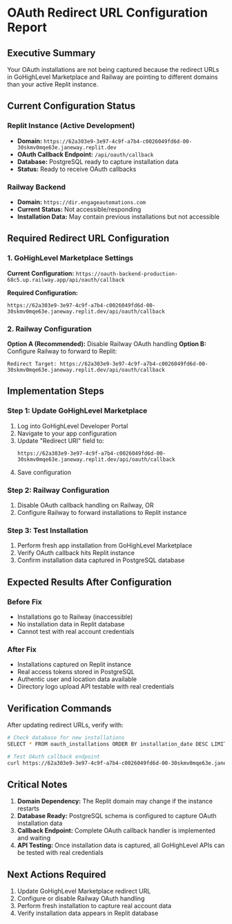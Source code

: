 # OAuth Redirect URL Configuration Report

## Executive Summary
Your OAuth installations are not being captured because the redirect URLs in GoHighLevel Marketplace and Railway are pointing to different domains than your active Replit instance.

## Current Configuration Status

### Replit Instance (Active Development)
- **Domain:** `https://62a303e9-3e97-4c9f-a7b4-c0026049fd6d-00-30skmv0mqe63e.janeway.replit.dev`
- **OAuth Callback Endpoint:** `/api/oauth/callback`
- **Database:** PostgreSQL ready to capture installation data
- **Status:** Ready to receive OAuth callbacks

### Railway Backend
- **Domain:** `https://dir.engageautomations.com`
- **Current Status:** Not accessible/responding
- **Installation Data:** May contain previous installations but not accessible

## Required Redirect URL Configuration

### 1. GoHighLevel Marketplace Settings
**Current Configuration:** `https://oauth-backend-production-68c5.up.railway.app/api/oauth/callback`

**Required Configuration:**
```
https://62a303e9-3e97-4c9f-a7b4-c0026049fd6d-00-30skmv0mqe63e.janeway.replit.dev/api/oauth/callback
```

### 2. Railway Configuration
**Option A (Recommended):** Disable Railway OAuth handling
**Option B:** Configure Railway to forward to Replit:
```
Redirect Target: https://62a303e9-3e97-4c9f-a7b4-c0026049fd6d-00-30skmv0mqe63e.janeway.replit.dev/api/oauth/callback
```

## Implementation Steps

### Step 1: Update GoHighLevel Marketplace
1. Log into GoHighLevel Developer Portal
2. Navigate to your app configuration
3. Update "Redirect URI" field to:
   ```
   https://62a303e9-3e97-4c9f-a7b4-c0026049fd6d-00-30skmv0mqe63e.janeway.replit.dev/api/oauth/callback
   ```
4. Save configuration

### Step 2: Railway Configuration
1. Disable OAuth callback handling on Railway, OR
2. Configure Railway to forward installations to Replit instance

### Step 3: Test Installation
1. Perform fresh app installation from GoHighLevel Marketplace
2. Verify OAuth callback hits Replit instance
3. Confirm installation data captured in PostgreSQL database

## Expected Results After Configuration

### Before Fix
- Installations go to Railway (inaccessible)
- No installation data in Replit database
- Cannot test with real account credentials

### After Fix
- Installations captured on Replit instance
- Real access tokens stored in PostgreSQL
- Authentic user and location data available
- Directory logo upload API testable with real credentials

## Verification Commands

After updating redirect URLs, verify with:
```bash
# Check database for new installations
SELECT * FROM oauth_installations ORDER BY installation_date DESC LIMIT 1;

# Test OAuth callback endpoint
curl https://62a303e9-3e97-4c9f-a7b4-c0026049fd6d-00-30skmv0mqe63e.janeway.replit.dev/api/oauth/callback
```

## Critical Notes

1. **Domain Dependency:** The Replit domain may change if the instance restarts
2. **Database Ready:** PostgreSQL schema is configured to capture OAuth installation data
3. **Callback Endpoint:** Complete OAuth callback handler is implemented and waiting
4. **API Testing:** Once installation data is captured, all GoHighLevel APIs can be tested with real credentials

## Next Actions Required

1. Update GoHighLevel Marketplace redirect URL
2. Configure or disable Railway OAuth handling
3. Perform fresh installation to capture real account data
4. Verify installation data appears in Replit database